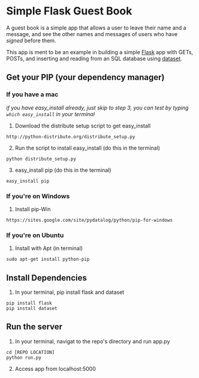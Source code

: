 # Simple Flask Guest Book

A guest book is a simple app that allows a user to leave their name and a message, and see the other names and messages of users who have _signed_ before them.

This app is ment to be an example in building a simple [Flask](http://flask.pocoo.org/) app with GETs, POSTs, and inserting and reading from an SQL database using [dataset](https://dataset.readthedocs.org/en/latest/).

## Get your PIP (your dependency manager)

### If you have a mac

_if you have easy_install already, just skip to step 3, you can test by typing ```which easy_install``` in your terminal_

1. Download the distribute setup script to get easy_install
```
http://python-distribute.org/distribute_setup.py
```

2. Run the script to install easy_install (do this in the terminal)
```
python distribute_setup.py
```

3. easy_install pip (do this in the terminal)
```
easy_install pip
```

### If you're on Windows

1. Install pip-Win
```
https://sites.google.com/site/pydatalog/python/pip-for-windows
```

### If you're on Ubuntu

1. Install with Apt (in terminal)
```
sudo apt-get install python-pip
```

## Install Dependencies

1. In your terminal, pip install flask and dataset
```
pip install flask
pip install dataset
```

## Run the server

1. In your terminal, navigat to the repo's directory and run app.py
```
cd [REPO LOCATION]
python run.py
```

2. Access app from localhost:5000
